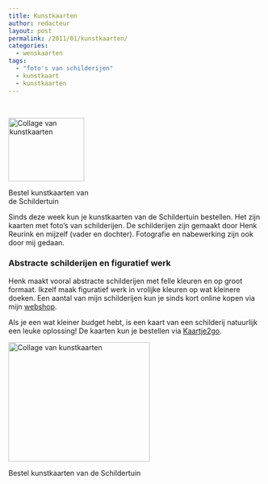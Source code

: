 ```yaml
---
title: Kunstkaarten
author: redacteur
layout: post
permalink: /2011/01/kunstkaarten/
categories:
  - wenskaarten
tags:
  - "foto's van schilderijen"
  - kunstkaart
  - kunstkaarten
---
```

<p style="text-align: center;">
  &nbsp;
</p>

<div id="attachment_1102" style="width: 160px" class="wp-caption alignleft">
  <img class="size-thumbnail wp-image-1102" title="kunstkaartencollage" src="/wordpress/wp-content/uploads/2011/01/kunstkaartencollage-150x126.jpg" alt="Collage van kunstkaarten" width="150" height="126" />
  
  <p class="wp-caption-text">
    Bestel kunstkaarten van de Schildertuin
  </p>
</div>

Sinds deze week kun je kunstkaarten van de Schildertuin bestellen. Het zijn kaarten met foto&#8217;s van schilderijen. De schilderijen zijn gemaakt door Henk Reurink en mijzelf (vader en dochter). Fotografie en nabewerking zijn ook door mij gedaan.<!--more Lees meer over de kunstkaarten-->

### Abstracte schilderijen en figuratief werk

Henk maakt vooral abstracte schilderijen met felle kleuren en op groot formaat. Ikzelf maak figuratief werk in vrolijke kleuren op wat kleinere doeken. Een aantal van mijn schilderijen kun je sinds kort online kopen via mijn <a title="bekijk de schilderijen in de webshop" href="/wordpress/schilderijen/" target="_blank">webshop</a>.

Als je een wat kleiner budget hebt, is een kaart van een schilderij natuurlijk een leuke oplossing! De kaarten kun je bestellen via <a title="bestel kunstkaarten van de Schildertuin" href="http://www.kaartje2go.nl/kaartencollecties/kunst-en-kwast" target="_blank">Kaartje2go</a>.

<div id="attachment_1102" style="width: 290px" class="wp-caption aligncenter">
  <img class="size-full wp-image-1102" title="kunstkaartencollage" src="/wordpress/wp-content/uploads/2011/01/kunstkaartencollage.jpg" alt="Collage van kunstkaarten" width="280" height="237" />
  
  <p class="wp-caption-text">
    Bestel kunstkaarten van de Schildertuin
  </p>
</div>
